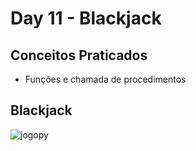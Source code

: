 # Day 11 - Blackjack
## Conceitos Praticados
- Funções e chamada de procedimentos
## Blackjack
![jogopy](https://github.com/terramotta/100-days-python-bootcamp/assets/53800269/5f49373a-814c-4240-afd8-81cff5405d8b)



